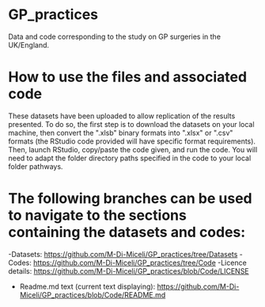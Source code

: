 # GP_practices
Data and code corresponding to the study on GP surgeries in the UK/England.

# How to use the files and associated code
These datasets have been uploaded to allow replication of the results presented. To do so, the first step is to download the datasets on your local machine, then convert the ".xlsb" binary formats into ".xlsx" or ".csv" formats (the RStudio code provided will have specific format requirements). Then, launch RStudio, copy/paste the code given, and run the code. You will need to adapt the folder directory paths specified in the code to your local folder pathways.

# The following branches can be used to navigate to the sections containing the datasets and codes:
-Datasets: https://github.com/M-Di-Miceli/GP_practices/tree/Datasets
-Codes:  https://github.com/M-Di-Miceli/GP_practices/tree/Code
-Licence details: https://github.com/M-Di-Miceli/GP_practices/blob/Code/LICENSE
- Readme.md text (current text displaying): https://github.com/M-Di-Miceli/GP_practices/blob/Code/README.md
